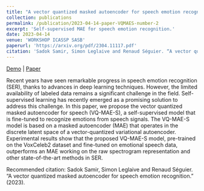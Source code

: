 ```yaml
---
title: "A vector quantized masked autoencoder for speech emotion recognition"
collection: publications
permalink: /publication/2023-04-14-paper-VQMAES-number-2
excerpt: 'Self-supervised MAE for speech emotion recognition.'
date: 2023-04-14
venue: 'WORKSHOP ICASSP SASB'
paperurl: 'https://arxiv.org/pdf/2304.11117.pdf'
citation: 'Sadok Samir, Simon Leglaive and Renaud Séguier. “A vector quantized masked autoencoder for speech emotion recognition.” (2023).'
---
```

[Demo](https://samsad35.github.io/VQ-MAE-Speech/) | [Paper](https://arxiv.org/pdf/2304.11117.pdf)

Recent years have seen remarkable progress in speech emotion recognition (SER), thanks to advances in deep learning techniques. However, the limited availability of labeled data remains a significant challenge in the field. Self-supervised learning has recently emerged as a promising solution to address this challenge. In this paper, we propose the vector quantized masked autoencoder for speech (VQ-MAE-S), a self-supervised model that is fine-tuned to recognize emotions from speech signals. The VQ-MAE-S model is based on a masked autoencoder (MAE) that operates in the discrete latent space of a vector-quantized variational autoencoder. Experimental results show that the proposed VQ-MAE-S model, pre-trained on the VoxCeleb2 dataset and fine-tuned on emotional speech data, outperforms an MAE working on the raw spectrogram representation and other state-of-the-art methods in SER.

Recommended citation: Sadok Samir, Simon Leglaive and Renaud Séguier. “A vector quantized masked autoencoder for speech emotion recognition.” (2023).